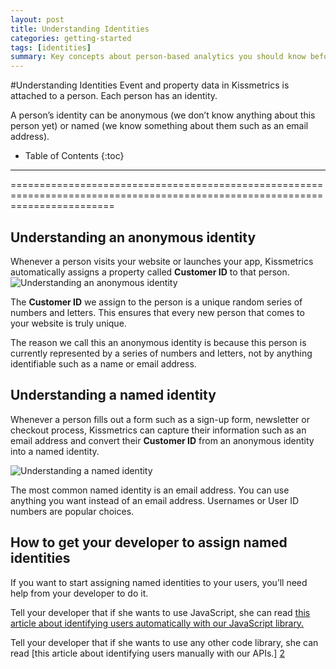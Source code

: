 ```yaml
---
layout: post
title: Understanding Identities
categories: getting-started
tags: [identities]
summary: Key concepts about person-based analytics you should know before using Kissmetrics.
---
```

#Understanding Identities
Event and property data in Kissmetrics is attached to a person. Each person has an identity.

A person’s identity can be anonymous (we don’t know anything about this person yet) or named (we know something about them such as an email address).

* Table of Contents
{:toc}
* * *

==============================================================================================================================

## Understanding an anonymous identity

Whenever a person visits your website or launches your app, Kissmetrics automatically assigns a property called **Customer ID** to that person.
![Understanding an anonymous identity][#1]

The **Customer ID** we assign to the person is a unique random series of numbers and letters. This ensures that every new person that comes to your website is truly unique.

The reason we call this an anonymous identity is because this person is currently represented by a series of numbers and letters, not by anything identifiable such as a name or email address.

## Understanding a named identity

Whenever a person fills out a form such as a sign-up form, newsletter or checkout process, Kissmetrics can capture their information such as an email address and convert their **Customer ID** from an anonymous identity into a named identity.

![Understanding a named identity][#2]

The most common named identity is an email address. You can use anything you want instead of an email address. Usernames or User ID numbers are popular choices.

## How to get your developer to assign named identities

If you want to start assigning named identities to your users, you’ll need help from your developer to do it.

Tell your developer that if she wants to use JavaScript, she can read [this article about identifying users automatically with our JavaScript library.][1]

Tell your developer that if she wants to use any other code library, she can read [this article about identifying users manually with our APIs.] [2]



[#1]: https://kissmetrics-support-files.s3.amazonaws.com/assets/troubleshooting/troubleshooting-identities/Understanding%20Identities%201.png
[#2]: https://kissmetrics-support-files.s3.amazonaws.com/assets/troubleshooting/troubleshooting-identities/Understanding%20Identities%202.png

[1]: http://support.kissmetrics.com/apis/javascript/index.html#quick-reference
[2]: http://support.kissmetrics.com/apis/common-methods.html#identify

